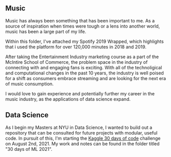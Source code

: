 ## Music

Music has always been something that has been important to me. As a source of inspiration when times were tough or a lens into another world, music has been a large part of my life.

Within this folder, I've attached my Spotify 2019 Wrapped, which highlights that i used the platform for over 120,000 minutes in 2018 and 2019. 

After taking the Entertainment Industry marketing course as a part of the McIntire School of Commerce, the problem space in the industry of connecting with and engaging fans is exciting. With all of the technoligical and computational changes in the past 10 years, the industry is well poised for a shift as consumers embrace streaming and are looking for the next era of music consumption.

I would love to gain experience and potentially further my career in the music industry, as the applications of data science expand.

## Data Science

As I begin my Masters at NYU in Data Science, I wanted to build out a repository that can be consulted for future projects with modular, useful code.
In pursuit of this, I'm starting the [Kaggle 30 days of code](https://www.kaggle.com/thirty-days-of-ml) challenge on August 2nd, 2021. My work and notes can be found in the folder titled "30 days of ML 2021".	
